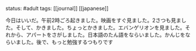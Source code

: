 status: #adult 
tags: [[journal]] [[japanese]]

今日はいいだ。午前2時ごろ起きました。映画をすぐ見ました。2さつも見ました。そして、かきました。ちょっとかきました。エバンゲリオンを見ました。それから、アパートをさがしました。日本語のたん語をならいました。かんじをならいました。後で、もっと勉強するつもりです